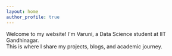 ```yaml
---
layout: home
author_profile: true
---
```


Welcome to my website! I'm Varuni, a Data Science student at IIT Gandhinagar.  
This is where I share my projects, blogs, and academic journey.
